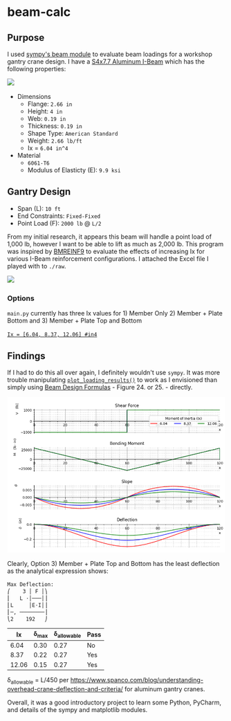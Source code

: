# beam-calc

## Purpose
I used [sympy's beam module](https://docs.sympy.org/latest/modules/physics/continuum_mechanics/beam_problems.html#example-7) to evaluate beam loadings for a workshop gantry crane design. I have a [S4x7.7 Aluminum I-Beam](https://www.onlinemetals.com/en/buy/aluminum/2-66-x-4-x-0-19-aluminum-i-beam-6061-t6-extruded-american-standard/pid/13218) which has the following properties:

![](https://www.onlinemetals.com/medias/8798569234462.jpg?context=bWFzdGVyfGltYWdlc3wzNDg2OHxpbWFnZS9qcGVnfGltYWdlcy9oY2QvaDE4LzkxMDI5MzIwODI3MTguanBnfDcwYjQxNDQxODE2NmI2ZmMyOTU4NTBjYjgzOGRlMDdkMDFjYzJhMzhjNWNlYzk4YWZjYmY2OWRjMWRiOGMyZTg)
* Dimensions
  * Flange: `2.66 in`
  * Height: `4 in`
  * Web: `0.19 in`
  * Thickness: `0.19 in`
  * Shape Type: `American Standard`
  * Weight: `2.66 lb/ft`
  * Ix = `6.04 in^4`
* Material
  * `6061-T6`
  * Modulus of Elasticty (E): `9.9 ksi`

## Gantry Design
* Span (L): `10 ft`
* End Constraints: `Fixed-Fixed`
* Point Load (F): `2000 lb` @ `L/2`

From my initial research, it appears this beam will handle a point load of 1,000 lb, however I want to be able to lift as much as 2,000 lb. This program was inspired by [BMREINF9](https://www.cesdb.com/bmreinf9.html) to evaluate the effects of increasing Ix for various I-Beam reinforcement configurations. I attached the Excel file I played with to `./raw`.

![](https://www.cesdb.com/images/bmreinf9-screenshot.jpg)

### Options
`main.py` currently has three Ix values for 1) Member Only 2) Member + Plate Bottom and 3) Member + Plate Top and Bottom 

[`Ix = [6.04, 8.37, 12.06] #in4`](https://github.com/brio50/beam-calc/blob/main/main.py#L97)

## Findings

If I had to do this all over again, I definitely wouldn't use `sympy`. It was more trouble manipulating [`plot_loading_results()`](https://docs.sympy.org/latest/modules/physics/continuum_mechanics/beam.html#sympy.physics.continuum_mechanics.beam.Beam.plot_loading_results) to work as I envisioned than simply using [Beam Design Formulas](https://www.awc.org/pdf/codes-standards/publications/design-aids/AWC-DA6-BeamFormulas-0710.pdf) - Figure 24. or 25. - directly.

![](result.png)

Clearly, Option 3) Member + Plate Top and Bottom has the least deflection as the analytical expression shows:

```
Max Deflection:
⎛    3 │ F │⎞
⎜   L ⋅│───│⎟
⎜L     │E⋅I│⎟
⎜─, ────────⎟
⎝2    192   ⎠
```

| Ix | &delta;<sub>max</sub> | &delta;<sub>allowable</sub> | Pass |
|-------|------|------|-----|
|  6.04 | 0.30 | 0.27 | No  |
|  8.37 | 0.22 | 0.27 | Yes |
| 12.06 | 0.15 | 0.27 | Yes |

&delta;<sub>allowable</sub> = L/450 per https://www.spanco.com/blog/understanding-overhead-crane-deflection-and-criteria/ for aluminum gantry cranes.

Overall, it was a good introductory project to learn some Python, PyCharm, and details of the sympy and matplotlib modules.

